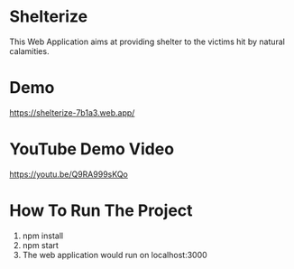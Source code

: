 # Shelterize
This Web Application aims at providing shelter to the victims hit by natural calamities.

# Demo
https://shelterize-7b1a3.web.app/

# YouTube Demo Video
https://youtu.be/Q9RA999sKQo

# How To Run The Project
1. npm install
2. npm start 
3. The web application would run on localhost:3000
